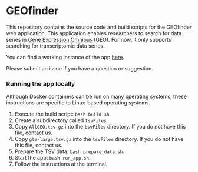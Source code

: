 # GEOfinder

This repository contains the source code and build scripts for the GEOfinder web application. This application enables researchers to search for data series in [Gene Expression Omnibus](https://www.ncbi.nlm.nih.gov/geo/) (GEO). For now, it only supports searching for transcriptomic data series.

You can find a working instance of the app [here](https://bioapps.byu.edu/geofinder).

Please submit an issue if you have a question or suggestion.

### Running the app locally

Although Docker containers can be run on many operating systems, these instructions are specific to Linux-based operating systems.

1. Execute the build script: `bash build.sh`.
2. Create a subdirectory called `tsvFiles`.
3. Copy `AllGEO.tsv.gz` into the `tsvFiles` directory. If you do not have this file, contact us.
4. Copy `gte-large.tsv.gz` into the `tsvFiles` directory. If you do not have this file, contact us.
5. Prepare the TSV data: `bash prepare_data.sh`.
6. Start the app: `bash run_app.sh`.
7. Follow the instructions at the terminal.